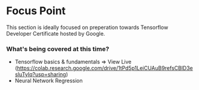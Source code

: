 # Focus Point
This section is ideally focused on preperation towards Tensorflow Developer Certificate hosted by Google.

### What's being covered at this time?
* Tensorflow basics & fundamentals => View Live (https://colab.research.google.com/drive/1tPd5p1LeiCUAuB9refsCBlD3esluTyIq?usp=sharing)
* Neural Network Regression
